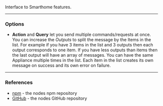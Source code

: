 Interface to Smarthome features.

---

### **Options**

- **Action** and **Query** let you send multiple commands/requests at once. You can increase the *Outputs* to split the message by the Items in the list. For example if you have 3 items in the list and 3 outputs then each output corresponds to one item. If you have less outputs than items then the last output will have an array of messages. You can have the same Appliance multiple times in the list. 
Each item in the list creates its own message on success and its own error on failure.

---

### **References**
 - [npm](https://npmjs.com/package/node-red-contrib-alexa-remote2) - the nodes npm repository
 - [GitHub](https://github.com/586837r/node-red-contrib-alexa-remote2) - the nodes GitHub repository